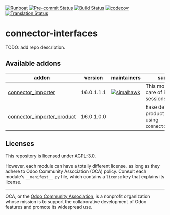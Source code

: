 
[![Runboat](https://img.shields.io/badge/runboat-Try%20me-875A7B.png)](https://runboat.odoo-community.org/builds?repo=OCA/connector-interfaces&target_branch=16.0)
[![Pre-commit Status](https://github.com/OCA/connector-interfaces/actions/workflows/pre-commit.yml/badge.svg?branch=16.0)](https://github.com/OCA/connector-interfaces/actions/workflows/pre-commit.yml?query=branch%3A16.0)
[![Build Status](https://github.com/OCA/connector-interfaces/actions/workflows/test.yml/badge.svg?branch=16.0)](https://github.com/OCA/connector-interfaces/actions/workflows/test.yml?query=branch%3A16.0)
[![codecov](https://codecov.io/gh/OCA/connector-interfaces/branch/16.0/graph/badge.svg)](https://codecov.io/gh/OCA/connector-interfaces)
[![Translation Status](https://translation.odoo-community.org/widgets/connector-interfaces-16-0/-/svg-badge.svg)](https://translation.odoo-community.org/engage/connector-interfaces-16-0/?utm_source=widget)

<!-- /!\ do not modify above this line -->

# connector-interfaces

TODO: add repo description.

<!-- /!\ do not modify below this line -->

<!-- prettier-ignore-start -->

[//]: # (addons)

Available addons
----------------
addon | version | maintainers | summary
--- | --- | --- | ---
[connector_importer](connector_importer/) | 16.0.1.1.1 | [![simahawk](https://github.com/simahawk.png?size=30px)](https://github.com/simahawk) | This module takes care of import sessions.
[connector_importer_product](connector_importer_product/) | 16.0.1.0.0 |  | Ease definition of product imports using `connector_importer`.

[//]: # (end addons)

<!-- prettier-ignore-end -->

## Licenses

This repository is licensed under [AGPL-3.0](LICENSE).

However, each module can have a totally different license, as long as they adhere to Odoo Community Association (OCA)
policy. Consult each module's `__manifest__.py` file, which contains a `license` key
that explains its license.

----
OCA, or the [Odoo Community Association](http://odoo-community.org/), is a nonprofit
organization whose mission is to support the collaborative development of Odoo features
and promote its widespread use.

